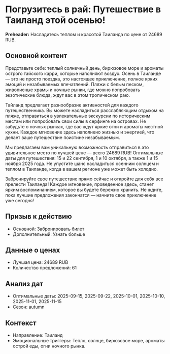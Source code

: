 # Погрузитесь в рай: Путешествие в Таиланд этой осенью!

**Preheader:** Насладитесь теплом и красотой Таиланда по цене от 24689 RUB.

## Основной контент

Представьте себе: теплый солнечный день, бирюзовое море и ароматы острого тайского карри, которые наполняют воздух. Осень в Таиланде — это не просто поездка, это настоящее приключение, полное ярких эмоций и незабываемых впечатлений. Пляжи с белым песком, живописные храмы и ночные рынки, где можно попробовать экзотические блюда, ждут вас в этом тропическом раю.

Тайланд предлагает разнообразие активностей для каждого путешественника. Вы можете насладиться расслабляющим отдыхом на пляже, отправиться в увлекательные экскурсии по историческим местам или попробовать свои силы в серфинге на островах. Не забудьте о ночных рынках, где вас ждут яркие огни и ароматы местной кухни. Каждое мгновение здесь наполнено жизнью и энергией, что делает ваше путешествие поистине незабываемым.

Мы предлагаем вам уникальную возможность отправиться в это удивительное место по лучшей цене — всего 24689 RUB! Оптимальные даты для путешествия: 15 и 22 сентября, 1 и 10 октября, а также 1 и 15 ноября 2025 года. Не упустите шанс насладиться осенним солнцем и теплом в Таиланде, когда в вашем регионе уже может быть холодно.

Забронируйте свое путешествие прямо сейчас и откройте для себя все прелести Таиланда! Каждое мгновение, проведенное здесь, станет ярким воспоминанием, которое вы будете бережно хранить. Не ждите, пока лучшие предложения закончатся — начните свое приключение уже сегодня!

## Призыв к действию

- Основной: Забронировать билет
- Дополнительный: Узнать больше

## Данные о ценах

- Лучшая цена: 24689 RUB
- Количество предложений: 61

## Анализ дат

- Оптимальные даты: 2025-09-15, 2025-09-22, 2025-10-01, 2025-10-10, 2025-11-01, 2025-11-15
- Сезон: autumn

## Контекст

- Направление: Таиланд
- Эмоциональные триггеры: Тепло, солнце, бирюзовое море, ароматы острой еды, огни ночного рынка.
